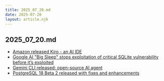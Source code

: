 ```yaml
---
title: 2025_07_20.md
date: 2025-07-20
layout: article.njk
---
```

## 2025_07_20.md
- [Amazon released Kiro - an AI IDE](https://kiro.dev/)
- [Google AI "Big Sleep" stops exploitation of critical SQLite vulnerability before it’s exploited](https://thehackernews.com/2025/07/google-ai-big-sleep-stops-exploitation.html)
- [Gemini CLI released: open-source AI agent](https://blog.google/technology/developers/introducing-gemini-cli-open-source-ai-agent/)
- [PostgreSQL 18 Beta 2 released with fixes and enhancements](https://www.postgresql.org/about/news/postgresql-18-beta-2-released-3103/)
